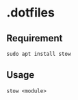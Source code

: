 # .dotfiles

## Requirement

```shell
sudo apt install stow
```

## Usage

```shell
stow <module>
```
